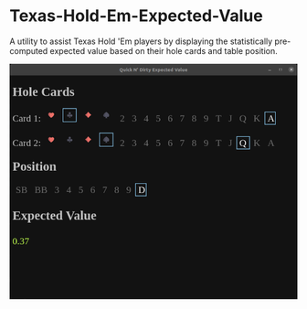 # Texas-Hold-Em-Expected-Value
A utility to assist Texas Hold 'Em players by displaying the statistically pre-computed expected value based on their hole cards and table position.


![Image of the App](https://github.com/marcgehman/Texas-Hold-Em-Expected-Value/blob/master/appimages/QuickN'DirtyExpectedValue.png)
